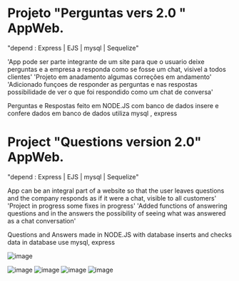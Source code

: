 # Projeto "Perguntas vers 2.0 " AppWeb.   
"depend : Express | EJS | mysql | Sequelize"

'App pode ser parte integrante de um site para que o usuario deixe perguntas e a empresa a responda como se fosse um chat, visivel a todos clientes'
'Projeto em anadamento algumas correções em andamento'
'Adicionado funçoes de responder as perguntas e nas respostas possibilidade de ver o que foi respondido como um chat de conversa'

Perguntas e Respostas feito em NODE.JS com banco de dados insere e confere dados em banco de dados
utiliza mysql , express 

 # Project "Questions version 2.0" AppWeb.
"depend : Express | EJS | mysql | Sequelize"

App can be an integral part of a website so that the user leaves questions and the company responds as if it were a chat, visible to all customers'
'Project in progress some fixes in progress'
'Added functions of answering questions and in the answers the possibility of seeing what was answered as a chat conversation'

Questions and Answers made in NODE.JS with database inserts and checks data in database
use mysql, express

![image](https://user-images.githubusercontent.com/70297459/218264106-31bcb0ba-355e-4a14-a0f5-be0bdf3e9001.png)

![image](https://user-images.githubusercontent.com/70297459/218242252-66554fcc-5d59-4e7f-8855-3a3cd391a9ee.png)
![image](https://user-images.githubusercontent.com/70297459/218242469-cc15d08c-3db4-4fbb-acd4-be454e164518.png)
![image](https://user-images.githubusercontent.com/70297459/218641776-fc7fbdca-f1e0-42f4-b43b-9139082449f4.png)
![image](https://user-images.githubusercontent.com/70297459/218641817-1cb4a37f-8b53-4200-918c-58e866b6b6e8.png)


